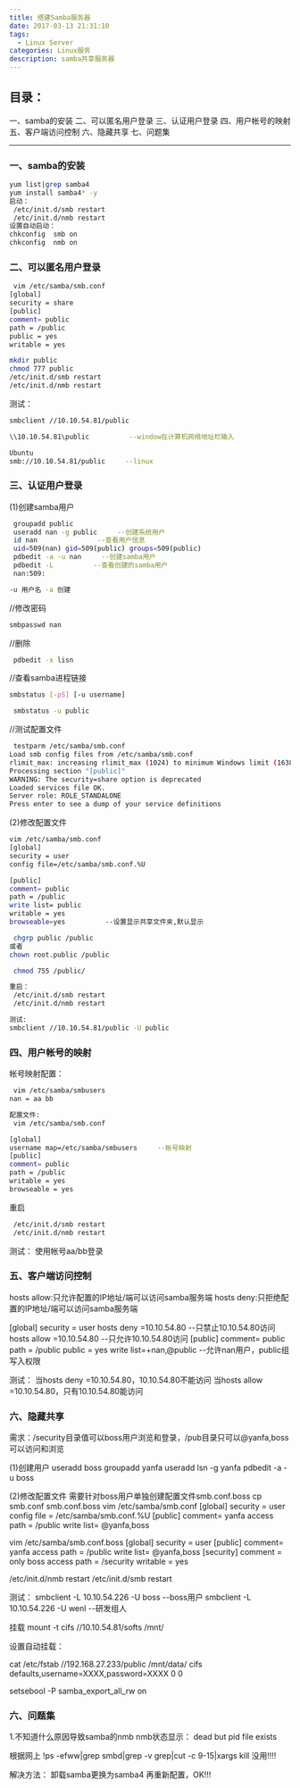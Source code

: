 ```yaml
---
title: 搭建Samba服务器
date: 2017-03-13 21:31:10
tags:
  - Linux Server
categories: Linux服务
description: samba共享服务器
---
```

## 目录：
一、samba的安装
二、可以匿名用户登录
三、认证用户登录
四、用户帐号的映射
五、客户端访问控制
六、隐藏共享
七、问题集

-----------------------------------
### 一、samba的安装
``` bash
yum list|grep samba4
yum install samba4* -y
启动：
 /etc/init.d/smb restart
 /etc/init.d/nmb restart
设置自动启动：
chkconfig  smb on
chkconfig  nmb on
```

### 二、可以匿名用户登录
``` bash
 vim /etc/samba/smb.conf
[global]
security = share
[public]
comment= public
path = /public
public = yes
writable = yes

mkdir public
chmod 777 public
/etc/init.d/smb restart
/etc/init.d/nmb restart
```

测试：
``` bash
smbclient //10.10.54.81/public

\\10.10.54.81\public          --window在计算机网络地址栏输入

Ubuntu
smb://10.10.54.81/public     --linux
```

### 三、认证用户登录

(1)创建samba用户
``` bash
 groupadd public
 useradd nan -g public     --创建系统用户
 id nan               --查看用户信息
 uid=509(nan) gid=509(public) groups=509(public)
 pdbedit -a -u nan     --创建samba用户
 pdbedit -L          --查看创建的samba用户
 nan:509:

-u 用户名 -a 创建
```

//修改密码
``` bash
smbpasswd nan
```

//删除
``` bash
 pdbedit -x lisn
``` 

//查看samba进程链接
``` bash
smbstatus [-pS] [-u username]

 smbstatus -u public
```

//测试配置文件
``` bash
 testparm /etc/samba/smb.conf
Load smb config files from /etc/samba/smb.conf
rlimit_max: increasing rlimit_max (1024) to minimum Windows limit (16384)
Processing section "[public]"
WARNING: The security=share option is deprecated
Loaded services file OK.
Server role: ROLE_STANDALONE
Press enter to see a dump of your service definitions
```

(2)修改配置文件
``` bash
vim /etc/samba/smb.conf
[global]
security = user
config file=/etc/samba/smb.conf.%U

[public]
comment= public
path = /public
write list= public
writable = yes
browseable=yes          --设置显示共享文件夹,默认显示

 chgrp public /public
或者
chown root.public /public

 chmod 755 /public/

重启：
 /etc/init.d/smb restart
 /etc/init.d/nmb restart

测试:
smbclient //10.10.54.81/public -U public
```

### 四、用户帐号的映射
帐号映射配置：
``` bash
 vim /etc/samba/smbusers
nan = aa bb
```

``` bash
配置文件:
 vim /etc/samba/smb.conf

[global]
username map=/etc/samba/smbusers     --帐号映射
[public]
comment= public
path = /public
writable = yes
browseable = yes

```

重启
``` bash
 /etc/init.d/smb restart
 /etc/init.d/nmb restart
```

测试：
使用帐号aa/bb登录


### 五、客户端访问控制
hosts allow:只允许配置的IP地址/端可以访问samba服务端
hosts deny:只拒绝配置的IP地址/端可以访问samba服务端

[global]
security = user
hosts deny =10.10.54.80  --只禁止10.10.54.80访问
hosts allow =10.10.54.80 --只允许10.10.54.80访问
[public]
comment= public
path = /public
public = yes
write list=+nan,@public --允许nan用户，public组写入权限

测试：
当hosts deny =10.10.54.80，10.10.54.80不能访问
当hosts allow =10.10.54.80，只有10.10.54.80能访问


### 六、隐藏共享
需求：/security目录值可以boss用户浏览和登录，/pub目录只可以@yanfa,boss可以访问和浏览

(1)创建用户
 useradd boss
 groupadd yanfa
 useradd lsn -g yanfa
 pdbedit -a -u boss

(2)修改配置文件
需要针对boss用户单独创建配置文件smb.conf.boss
 cp smb.conf smb.conf.boss
 vim /etc/samba/smb.conf
[global]
security = user
config file = /etc/samba/smb.conf.%U
[public]
comment= yanfa access
path = /public
write list= @yanfa,boss

 vim /etc/samba/smb.conf.boss
[global]
security = user
[public]
comment= yanfa access
path = /public
write list= @yanfa,boss
[security]
comment = only boss access
path = /security
writable = yes

 /etc/init.d/nmb restart
 /etc/init.d/smb restart

测试：
smbclient -L 10.10.54.226 -U boss --boss用户
smbclient -L 10.10.54.226 -U wenl --研发组人

挂载
mount -t cifs //10.10.54.81/softs /mnt/

设置自动挂载：

cat /etc/fstab
//192.168.27.233/public /mnt/data/ cifs defaults,username=XXXX,password=XXXX  0 0


setsebool -P samba_export_all_rw on

### 六、问题集

1.不知道什么原因导致samba的nmb
nmb状态显示：
dead but pid file exists

根据网上
!ps -efww|grep smbd|grep -v grep|cut -c 9-15|xargs kill 
没用!!!!

解决方法：
卸载samba更换为samba4
再重新配置，OK!!!




